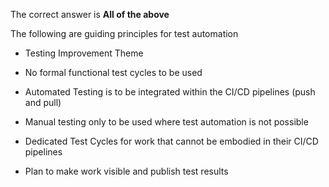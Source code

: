 The correct answer is **All of the above**

The following are guiding principles for test automation

* Testing Improvement Theme

* No formal functional test cycles to be used

* Automated Testing is to be integrated within the CI/CD pipelines (push and pull)

* Manual testing only to be used where test automation is not possible

* Dedicated Test Cycles for work that cannot be embodied in their CI/CD pipelines

* Plan to make work visible and publish test results